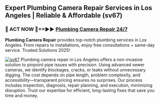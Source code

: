 ## Expert Plumbing Camera Repair Services in Los Angeles | Reliable & Affordable (sv67)  

<h3>🚿 ACT NOW 🌟==►► <a href="https://tinyurl.com/2ne6vx2x" rel="nofollow">Plumbing Camera Repair 24/7</a></h3>

**Plumbing Camera Repair** provides top-notch plumbing services in Los Angeles. From repairs to installations, enjoy free consultations + same-day service. Trusted Solutions 2025!

[![sv67](https://i.imgur.com/4PFF4AK.jpeg)](https://tinyurl.com/2ne6vx2x)
Plumbing camera repair in Los Angeles offers a non-invasive solution to pinpoint pipe issues with precision. Using advanced sewer cameras, we identify blockages, cracks, or leaks without unnecessary digging. The cost depends on pipe length, problem complexity, and accessibility—transparent pricing ensures no surprises. Our process includes inspection, diagnosis, repair planning, and execution, minimizing disruption. Trust our expertise for efficient, long-lasting fixes that save you time and money.